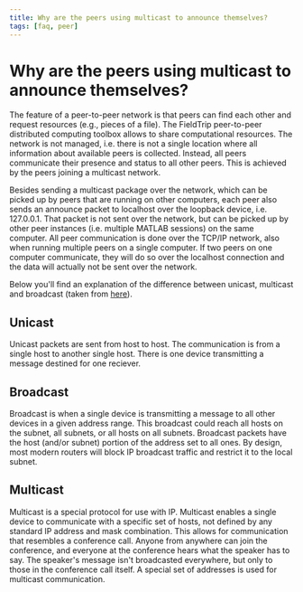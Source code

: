 ```yaml
---
title: Why are the peers using multicast to announce themselves?
tags: [faq, peer]
---
```


# Why are the peers using multicast to announce themselves?

The feature of a peer-to-peer network is that peers can find each other and request resources (e.g., pieces of a file). The FieldTrip peer-to-peer distributed computing toolbox allows to share computational resources. The network is not managed, i.e. there is not a single location where all information about available peers is collected. Instead, all peers communicate their presence and status to all other peers. This is achieved by the peers joining a multicast network.

Besides sending a multicast package over the network, which can be picked up by peers that are running on other computers, each peer also sends an announce packet to localhost over the loopback device, i.e. 127.0.0.1. That packet is not sent over the network, but can be picked up by other peer instances (i.e. multiple MATLAB sessions) on the same computer. All peer communication is done over the TCP/IP network, also when running multiple peers on a single computer. If two peers on one computer communicate, they will do so over the localhost connection and the data will actually not be sent over the network.

Below you'll find an explanation of the difference between unicast, multicast and broadcast (taken from [here](http://www.inetdaemon.com/tutorials/internet/ip/addresses/unicast_vs_broadcast.shtml)).

## Unicast

Unicast packets are sent from host to host. The communication is from a single host to another single host. There is one device transmitting a message destined for one reciever.

## Broadcast

Broadcast is when a single device is transmitting a message to all other devices in a given address range. This broadcast could reach all hosts on the subnet, all subnets, or all hosts on all subnets. Broadcast packets have the host (and/or subnet) portion of the address set to all ones. By design, most modern routers will block IP broadcast traffic and restrict it to the local subnet.

## Multicast

Multicast is a special protocol for use with IP. Multicast enables a single device to communicate with a specific set of hosts, not defined by any standard IP address and mask combination. This allows for communication that resembles a conference call. Anyone from anywhere can join the conference, and everyone at the conference hears what the speaker has to say. The speaker's message isn't broadcasted everywhere, but only to those in the conference call itself. A special set of addresses is used for multicast communication.
